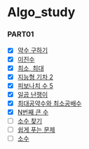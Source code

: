 # Algo_study


### PART01
- [x] [약수 구하기](https://www.acmicpc.net/problem/2501)
- [x] [이진수](https://www.acmicpc.net/problem/3460)
- [x] [최소, 최대](https://www.acmicpc.net/problem/10818)
- [x] [지능형 기차 2](https://www.acmicpc.net/problem/2460)
- [x] [피보나치 수 5](https://www.acmicpc.net/problem/10870)
- [x] [일곱 난쟁이](https://www.acmicpc.net/problem/2309)
- [x] [최대공약수와 최소공배수](https://www.acmicpc.net/problem/2609)
- [x] [N번째 큰 수](https://www.acmicpc.net/problem/2693)
- [ ] [소수 찾기](https://www.acmicpc.net/problem/1978)
- [ ] [쉽게 푸는 문제](https://www.acmicpc.net/problem/1292)
- [ ] [소수](https://www.acmicpc.net/problem/2581)
